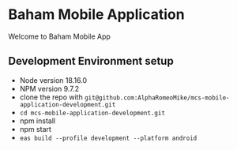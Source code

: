 # Baham Mobile Application

Welcome to Baham Mobile App

## Development Environment setup
- Node version 18.16.0
- NPM version 9.7.2
- clone the repo with `git@github.com:AlphaRomeoMike/mcs-mobile-application-development.git`
- `cd mcs-mobile-application-development.git`
- npm install
- npm start
- `eas build --profile development --platform android`
